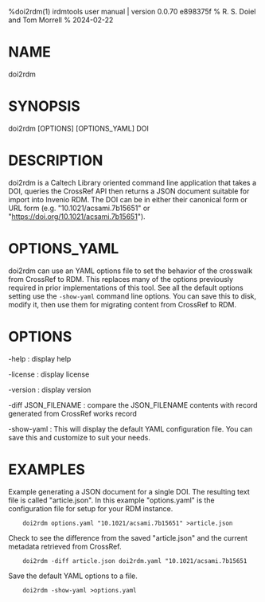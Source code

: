 %doi2rdm(1) irdmtools user manual | version 0.0.70 e898375f
% R. S. Doiel and Tom Morrell
% 2024-02-22

# NAME

doi2rdm

# SYNOPSIS

doi2rdm [OPTIONS] [OPTIONS_YAML] DOI

# DESCRIPTION

doi2rdm is a Caltech Library oriented command line application
that takes a DOI, queries the CrossRef API then returns a JSON document
suitable for import into Invenio RDM. The DOI can be in either their
canonical form or URL form (e.g. "10.1021/acsami.7b15651" or
"https://doi.org/10.1021/acsami.7b15651").

# OPTIONS_YAML

doi2rdm can use an YAML options file to set the behavior of the
crosswalk from CrossRef to RDM. This replaces many of the options
previously required in prior implementations of this tool. See all the
default options setting use the `-show-yaml` command line
options. You can save this to disk, modify it, then use them for
migrating content from CrossRef to RDM.

# OPTIONS

-help
: display help

-license
: display license

-version
: display version

-diff JSON_FILENAME
: compare the JSON_FILENAME contents with record generated from CrossRef works record

-show-yaml
: This will display the default YAML configuration file. You can save this and customize to suit your needs.

# EXAMPLES

Example generating a JSON document for a single DOI. The resulting
text file is called "article.json". In this example "options.yaml"
is the configuration file for setup for your RDM instance.

~~~
	doi2rdm options.yaml "10.1021/acsami.7b15651" >article.json
~~~

Check to see the difference from the saved "article.json" and
the current metadata retrieved from CrossRef.

~~~
	doi2rdm -diff article.json doi2rdm.yaml "10.1021/acsami.7b15651
~~~

Save the default YAML options to a file. 

~~~
	doi2rdm -show-yaml >options.yaml
~~~

